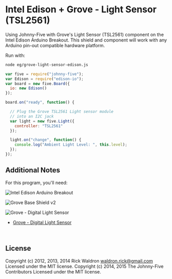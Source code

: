 <!--remove-start-->

# Intel Edison + Grove - Light Sensor (TSL2561)

<!--remove-end-->


Using Johnny-Five with Grove's Light Sensor (TSL2561) component on the Intel Edison Arduino Breakout. This shield and component will work with any Arduino pin-out compatible hardware platform.







Run with:
```bash
node eg/grove-light-sensor-edison.js
```


```javascript
var five = require("johnny-five");
var Edison = require("edison-io");
var board = new five.Board({
  io: new Edison()
});

board.on("ready", function() {

  // Plug the Grove TSL2561 Light sensor module
  // into an I2C jack
  var light = new five.Light({
    controller: "TSL2561"
  });

  light.on("change", function() {
    console.log("Ambient Light Level: ", this.level);
  });
});

```








## Additional Notes
For this program, you'll need:

![Intel Edison Arduino Breakout](https://cdn.sparkfun.com//assets/parts/1/0/1/3/9/13097-06.jpg)

![Grove Base Shield v2](http://www.seeedstudio.com/depot/images/product/base%20shield%20V2_01.jpg)

![Grove - Digital Light Sensor](http://www.seeedstudio.com/depot/images/101020030%201.jpg)

- [Grove - Digital Light Sensor](http://www.seeedstudio.com/depot/Grove-Digital-Light-Sensor-p-1281.html)


&nbsp;

<!--remove-start-->

## License
Copyright (c) 2012, 2013, 2014 Rick Waldron <waldron.rick@gmail.com>
Licensed under the MIT license.
Copyright (c) 2014, 2015 The Johnny-Five Contributors
Licensed under the MIT license.

<!--remove-end-->

